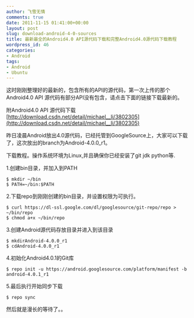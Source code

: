 ```yaml
---
author: 飞雪无情
comments: true
date: 2011-11-15 01:41:00+00:00
layout: post
slug: download-android-4-0-sources
title: 最新最全的Android4.0 API源代码下载和完整Android4.0源代码下载教程
wordpress_id: 46
categories:
- Android
tags:
- Android
- Ubuntu
---
```


这时刚刚整理好的最新的，包含所有的API的源代码，第一次上传的那个Android4.0 API 源代码有部分API没有包含，请点击下面的链接下载最新的。

附Android4.0 API 源代码下载[http://download.csdn.net/detail/michael__li/3802305](http://download.csdn.net/detail/michael__li/3802305)

昨日凌晨Android放出4.0源代码，已经托管到GoogleSource上，大家可以下载了，这次放出的branch为Android-4.0.0_r1。

下载教程。操作系统环境为Linux,并且确保你已经安装了git jdk python等.

1.创建bin目录，并加入到PATH

    
    $ mkdir ~/bin
    $ PATH=~/bin:$PATH


2.下载repo到刚刚创建的bin目录，并设置权限为可执行。

    
    $ curl https://dl-ssl.google.com/dl/googlesource/git-repo/repo > ~/bin/repo
    $ chmod a+x ~/bin/repo


3.创建Android源代码存放目录并进入到该目录

    
    $ mkdirAndroid-4.0.0_r1
    $ cdAndroid-4.0.0_r1


4.初始化Android4.0.1的Git库

    
    $ repo init -u https://android.googlesource.com/platform/manifest -b android-4.0.1_r1


5.最后执行开始同步下载

    
    $ repo sync


然后就是漫长的等待了。。
